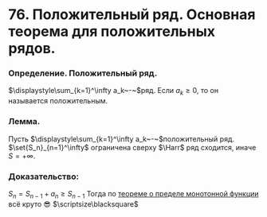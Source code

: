 # 76. Положительный ряд. Основная теорема для положительных рядов.

### Определение. Положительный ряд.
$\displaystyle\sum_{k=1}^\infty a_k~-~$ряд. Если $a_k\ge0$, то он называется положительным.

### Лемма.
Пусть $\displaystyle\sum_{k=1}^\infty a_k~-~$положительный ряд.
$\set{S_n}_{n=1}^\infty$ ограничена сверху $\Harr$ ряд сходится, иначе $S=+\infty$.

### Доказательство:
$S_n=S_{n-1}+a_n\ge S_{n-1}$
Тогда по [теореме о пределе монотонной функции](https://www.notion.so/4357e28572224d38bd413a03db3d2f6b?pvs=21) всё круто 😎  $\scriptsize\blacksquare$